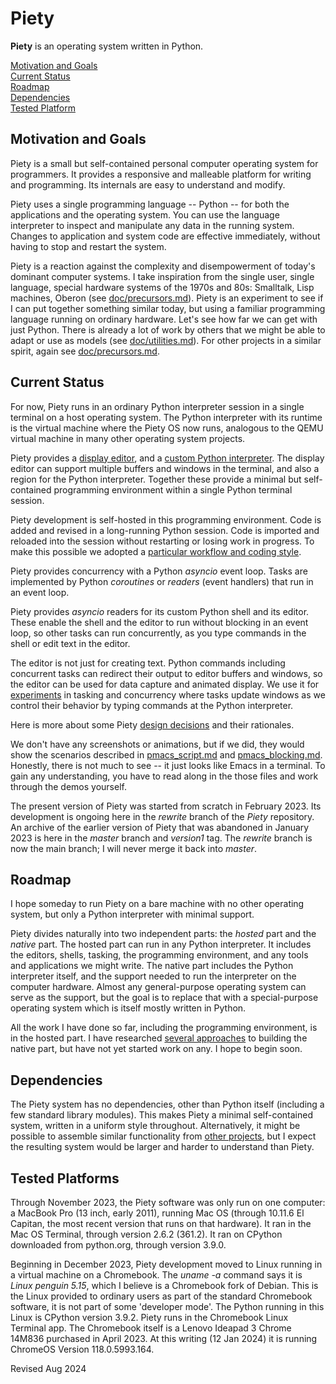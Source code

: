 
Piety
=====

**Piety** is an operating system written in Python.

[Motivation and Goals](#Motivation-and-Goals)  
[Current Status](#Current-Status)  
[Roadmap](#Roadmap)  
[Dependencies](#Dependencies)  
[Tested Platform](#Tested-Platform)

## Motivation and Goals ##

Piety is a small but self-contained personal computer operating system for
programmers.  It provides a responsive and malleable platform for writing
and programming.  Its internals are easy to understand and modify.
 
Piety uses a single programming language -- Python -- for both the
applications and the operating system. You can use the language interpreter
to inspect and manipulate any data in the running system.  Changes to
application and system code are effective immediately, without having to
stop and restart the system.

Piety is a reaction against the complexity and disempowerment of today's
dominant computer systems.  I take inspiration from the single user, single
language, special hardware systems of the 1970s and 80s: Smalltalk, Lisp
machines, Oberon (see [doc/precursors.md](doc/precursors.md)).     Piety is
an experiment to see if I can put together something similar today, but
using a familiar programming language running on ordinary hardware.  Let's
see how far we can get with just Python. There is already a lot of work by
others that we might be able to adapt or use as models (see
[doc/utilities.md](doc/utilities.md)). For other projects in a similar
spirit, again see [doc/precursors.md](doc/precursors.md).
  
## Current Status ##

For now, Piety runs in an ordinary Python interpreter session in a single
terminal on a host operating system.   The Python interpreter with its runtime
is the virtual machine where the Piety OS now runs, analogous to the QEMU
virtual machine in many other operating system projects.

Piety provides a [display editor](editors/README.md),  and a 
[custom Python interpreter](tasking/pyshell.py). The display editor can support 
multiple buffers and windows in the terminal, and also a region for the
Python interpreter. Together these provide a minimal but self-contained
programming environment within a single Python terminal session.

Piety development is self-hosted in this programming environment.  Code is
added and revised in a long-running Python session.  Code  is imported and
reloaded into the session without restarting or  losing work in progress.
To make this possible we adopted a
[particular workflow and coding style](editors/HOW.md).

Piety provides concurrency with a Python *asyncio* event loop.  Tasks 
are implemented by Python *coroutines* or *readers* (event handlers) that
run in an event loop.

Piety provides *asyncio* readers for its custom Python shell and its
editor.  These enable the shell and the editor to run without 
blocking in an event loop, so other tasks can run concurrently, as you 
type commands in the shell or edit text in the editor.  

The editor is not just for creating text. Python commands including
concurrent tasks can redirect their output to editor buffers and windows, so
the editor can be used for data capture and animated display.  We
use it for [experiments](piety) in tasking and concurrency
where tasks update windows as we control their behavior by typing  commands
at the Python interpreter.

Here is more about some Piety [design decisions](doc/rationale.md) and their
rationales.

We don't have any screenshots or animations, but if we did, they would show
the scenarios described in [pmacs_script.md](piety/pmacs_script.md) and 
[pmacs_blocking.md](piety/pmacs_blocking.md).  Honestly, there is not much
to see -- it just looks like Emacs in a terminal.  To gain any understanding,
you have to read along in the those files and work through the demos yourself.
   
The present version of Piety was started from scratch in February 2023.  Its
development is ongoing here in the *rewrite* branch of the *Piety* repository.
An archive of the earlier version of Piety that was abandoned in January 2023
is here in the  *master* branch and *version1* tag.  The *rewrite* branch
is now the main branch; I will  never merge it back into *master*.
     
## Roadmap ##

I hope someday to run Piety on a bare machine with no other
operating system, but only a Python interpreter with minimal support.

Piety divides naturally into two independent parts: the *hosted* part and
the *native* part.  The hosted part can run in any Python interpreter. It
includes the editors, shells, tasking, the  programming environment,
and any tools and applications we might write.  The native part includes the
Python interpreter itself, and the support needed to run the interpreter  on
the computer hardware.   Almost any general-purpose operating system can
serve as the support, but the goal is to replace that with a special-purpose
operating system which is itself mostly written in Python.

All the work I have done so far, including the programming environment, is
in the hosted part.  I have researched 
[several approaches](doc/baremachine.md) to building the native part, but
have not yet started work on any.   I hope to begin soon.
 
## Dependencies ##

The Piety system has no dependencies, other than Python itself
(including a few standard library modules).  This makes Piety a
minimal self-contained system, written in a uniform style throughout.
Alternatively, it might be possible to assemble similar functionality
from [other projects](doc/utilities.md), but I expect the resulting
system would be larger and harder to understand than Piety.

## Tested Platforms ##

Through November 2023, the Piety software was only
run on one computer: a MacBook Pro (13 inch, early 2011), running Mac OS
(through 10.11.6 El Capitan, the most recent version that runs on that
hardware). It ran in the Mac OS Terminal, through version 2.6.2 (361.2). It
ran on CPython downloaded from python.org, through version 3.9.0.

Beginning in December 2023, Piety development moved to Linux
running in a virtual machine on a Chromebook.  The *uname -a* command
says it is *Linux penguin 5.15*, which I believe is a Chromebook fork of
Debian. This is the Linux provided to ordinary users as part
of the standard Chromebook software, it is not part of some 'developer
mode'.   The Python running in this Linux is CPython version 3.9.2.
Piety runs in the Chromebook Linux Terminal app.
The Chromebook itself is a Lenovo Ideapad 3 Chrome  14M836
purchased in April 2023.  At this writing (12 Jan 2024) it is running
ChromeOS Version 118.0.5993.164.

Revised Aug 2024

